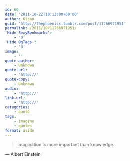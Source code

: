 ```yaml
---
id: 66
date: '2011-10-22T10:13:00+00:00'
author: Kiran
guid: 'http://thephoenics.tumblr.com/post/11766971951'
permalink: /2011/10/11766971951/
'Hide SexyBookmarks':
    - '0'
'Hide OgTags':
    - '0'
image:
    - ''
quote-author:
    - Unknown
quote-url:
    - 'http://'
quote-copy:
    - Unknown
audio:
    - 'http://'
link-url:
    - 'http://'
categories:
    - quote
tags:
    - imagine
    - quotes
format: aside
---
```


> Imagination is more important than knowledge.

— Albert Einstein